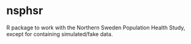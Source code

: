 # nsphsr

R package to work with the Northern Sweden Population Health Study, except for containing simulated/fake data.

